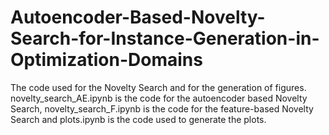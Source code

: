 # Autoencoder-Based-Novelty-Search-for-Instance-Generation-in-Optimization-Domains
The code used for the Novelty Search and for the generation of figures. novelty_search_AE.ipynb is the code for the autoencoder based Novelty Search, novelty_search_F.ipynb is the code for the feature-based Novelty Search and plots.ipynb is the code used to generate the plots.
